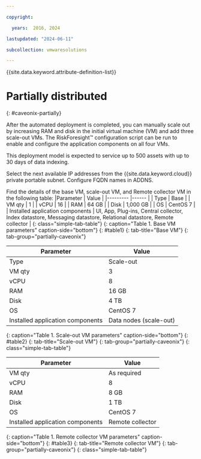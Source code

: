 ```yaml
---

copyright:

  years:  2016, 2024

lastupdated: "2024-06-11"

subcollection: vmwaresolutions

---
```


{{site.data.keyword.attribute-definition-list}}

# Partially distributed
{: #caveonix-partially}

After the automated deployment is completed, you can manually scale out by increasing RAM and disk in the initial virtual machine (VM) and add three scale-out VMs. The RiskForesight™ configuration script can be run to enable and configure the application components on all four VMs.

This deployment model is expected to service up to 500 assets with up to 30 days of data indexing.

Select the next available IP addresses from the {{site.data.keyword.cloud}} private portable subnet. Configure FQDN names in ADDNS.

Find the details of the base VM, scale-out VM, and Remote collector VM in the following table:
|Parameter | Value |
|--------- |------ |
| Type | Base |
| VM qty | 1 |
| vCPU | 16 |
| RAM | 64 GB |
| Disk | 1,000 GB |
| OS | CentOS 7 |
| Installed application components | UI, App, Plug-ins, Central collector, Index datastore, Messaging datastore, Relational datastore, Remote collector |
{: class="simple-tab-table"}
{: caption="Table 1. Base VM parameters" caption-side="bottom"}
{: #table1}
{: tab-title="Base VM"}
{: tab-group="partially-caveonix"}

| Parameter | Value |
|---|---|
| Type | Scale-out |
| VM qty | 3 |
| vCPU | 8 |
| RAM | 16 GB |
| Disk | 4 TB |
| OS | CentOS 7 |
| Installed application components | Data nodes (scale-out) |
{: caption="Table 1. Scale-out VM parameters" caption-side="bottom"}
{: #table2}
{: tab-title="Scale-out VM"}
{: tab-group="partially-caveonix"}
{: class="simple-tab-table"}

| Parameter | Value |
|-----------|-------|
| VM qty | As required |
| vCPU | 8 |
| RAM | 8 GB |
| Disk | 1 TB |
| OS | CentOS 7 |
| Installed application components | Remote collector |
{: caption="Table 1. Remote collector VM parameters" caption-side="bottom"}
{: #table3}
{: tab-title="Remote collector VM"}
{: tab-group="partially-caveonix"}
{: class="simple-tab-table"}
